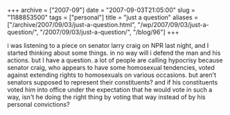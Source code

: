 +++
archive = ["2007-09"]
date = "2007-09-03T21:05:00"
slug = "1188853500"
tags = ["personal"]
title = "just a question"
aliases = ["/archive/2007/09/03/just-a-question.html", "/wp/2007/09/03/just-a-question/", "/2007/09/03/just-a-question/", "/blog/96"]
+++

i was listening to a piece on senator larry craig on NPR last night, and
I started thinking about some things. in no way will i defend the man and
his actions. but I have a question. a lot of people are calling hypocrisy
because senator craig, who appears to have some homosexual tendencies,
voted against extending rights to homosexuals on various occasions. but
aren't senators supposed to represent their constituents? and if his
constituents voted him into office under the expectation that he would
vote in such a way, isn't he doing the right thing by voting that way
instead of by his personal convictions?

